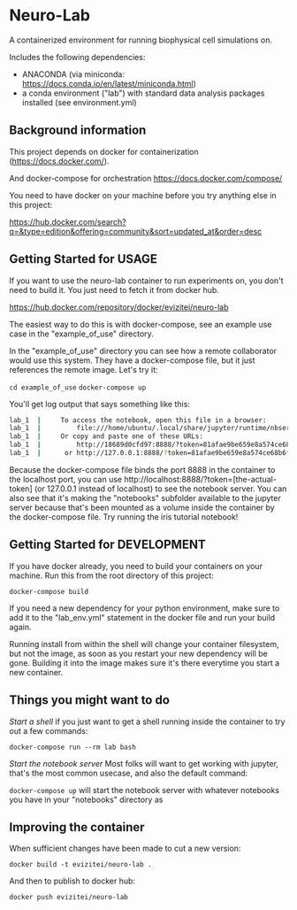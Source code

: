 # Neuro-Lab

A containerized environment for running biophysical cell
simulations on.

Includes the following dependencies:
  * ANACONDA (via miniconda: https://docs.conda.io/en/latest/miniconda.html)
  * a conda environment ("lab") with standard data analysis packages installed (see environment.yml)

## Background information

This project depends on docker for containerization (https://docs.docker.com/).

And docker-compose for orchestration https://docs.docker.com/compose/

You need to have docker on your machine before you try
anything else in this project:

https://hub.docker.com/search?q=&type=edition&offering=community&sort=updated_at&order=desc

## Getting Started for USAGE

If you want to use the neuro-lab container to run experiments
on, you don't need to build it.  You just need to fetch
it from docker hub.

https://hub.docker.com/repository/docker/evizitei/neuro-lab

 The easiest way to do this is with docker-compose,
see an example use case in the "example_of_use" directory.

In the "example_of_use" directory
you can see how a remote collaborator would use this system.
They have a docker-compose file, but it just references the
remote image. Let's try it:

`cd example_of_use`
`docker-compose up`

You'll get log output that says something like this:

```bash
lab_1  |     To access the notebook, open this file in a browser:
lab_1  |         file:///home/ubuntu/.local/share/jupyter/runtime/nbserver-17-open.html
lab_1  |     Or copy and paste one of these URLs:
lab_1  |         http://18689d0cfd97:8888/?token=81afae9be659e8a574ce68b6f63016fe2c9e1fad235abc3a
lab_1  |      or http://127.0.0.1:8888/?token=81afae9be659e8a574ce68b6f63016fe2c9e1fad235abc3a
```

Because the docker-compose file binds the port 8888 in the container
to the localhost port, you can use
http://localhost:8888/?token=[the-actual-token] (or 127.0.0.1
instead of localhost) to see the notebook server.
You can also see that it's making the "notebooks" subfolder
available to the jupyter server because that's been
mounted as a volume inside the container by the docker-compose file.  Try running the iris tutorial notebook!

## Getting Started for DEVELOPMENT

If you have docker already, you need to build your containers
on your machine.  Run this from the root directory of this project:

`docker-compose build`

If you need a new dependency for your python environment,
make sure to add it to the "lab_env.yml" statement in
the docker file and run your build again.

Running install from within the shell will change your container
filesystem, but not the image, as soon as you restart your
new dependency will be gone.  Building it into the image
makes sure it's there everytime you start a new container.

## Things you might want to do

*Start a shell* if you just want to get a shell running
inside the container to try out a few commands:

`docker-compose run --rm lab bash`

*Start the notebook server* Most folks will want to get working
with jupyter, that's the most common usecase,
and also the default command:

`docker-compose up` will start the notebook server
with whatever notebooks you have in your "notebooks" directory as

## Improving the container

When sufficient changes have been made to cut a new version:

`docker build -t evizitei/neuro-lab .`

And then to publish to docker hub:

`docker push evizitei/neuro-lab`